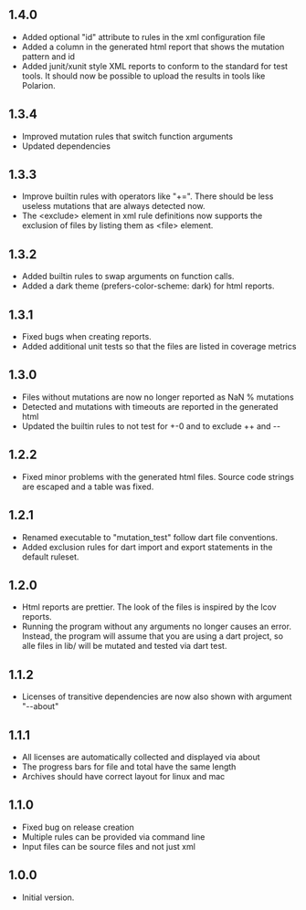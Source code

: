 ## 1.4.0
 - Added optional "id" attribute to rules in the xml configuration file
 - Added a column in the generated html report that shows the mutation pattern and id
 - Added junit/xunit style XML reports to conform to the standard for test tools.
   It should now be possible to upload the results in tools like Polarion.

## 1.3.4
 - Improved mutation rules that switch function arguments
 - Updated dependencies

## 1.3.3
 - Improve builtin rules with operators like "+=". There should be less useless mutations that are always detected now.
 - The \<exclude\> element in xml rule definitions now supports the exclusion of files by listing them as \<file\> element.

## 1.3.2
 - Added builtin rules to swap arguments on function calls.
 - Added a dark theme (prefers-color-scheme: dark) for html reports.

## 1.3.1
 - Fixed bugs when creating reports.
 - Added additional unit tests so that the files are listed in coverage metrics

## 1.3.0
 - Files without mutations are now no longer reported as NaN % mutations
 - Detected and mutations with timeouts are reported in the generated html
 - Updated the builtin rules to not test for +-0 and to exclude ++ and --

## 1.2.2
 - Fixed minor problems with the generated html files. Source code strings are escaped and a table was fixed.

## 1.2.1
 - Renamed executable to "mutation_test" follow dart file conventions.
 - Added exclusion rules for dart import and export statements in the default ruleset.

## 1.2.0

- Html reports are prettier. The look of the files is inspired by the lcov reports.
- Running the program without any arguments no longer causes an error. Instead, the program
  will assume that you are using a dart project, so alle files in lib/ will be mutated and
  tested via dart test.

## 1.1.2

- Licenses of transitive dependencies are now also shown with argument "--about"

## 1.1.1

- All licenses are automatically collected and displayed via about
- The progress bars for file and total have the same length
- Archives should have correct layout for linux and mac


## 1.1.0

- Fixed bug on release creation
- Multiple rules can be provided via command line
- Input files can be source files and not just xml

## 1.0.0

- Initial version.
